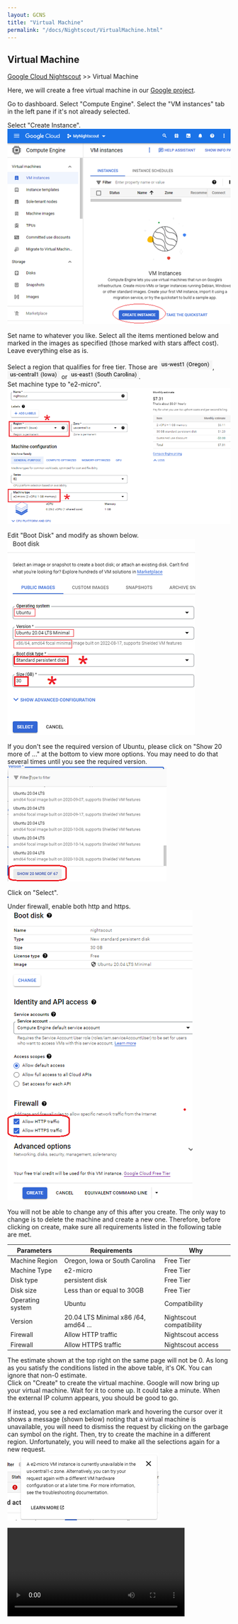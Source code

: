 ```yaml
---
layout: GCNS
title: "Virtual Machine"
permalink: "/docs/Nightscout/VirtualMachine.html"
---
```


## Virtual Machine  
[Google Cloud Nightscout](./GoogleCloud.md) >> Virtual Machine  
  
Here, we will create a free virtual machine in our [Google project](./NS_GCProject.md).   
  
Go to dashboard.  Select "Compute Engine".  Select the "VM instances" tab in the left pane if it's not already selected.  
  
Select "Create Instance".  
![](./images/CreateInstance.png)  
  
Set name to whatever you like.  Select all the items mentioned below and marked in the images as specified (those marked with stars affect cost).  Leave everything else as is.  
  
Select a region that qualifies for free tier.  Those are ![](./images/Oregon.png), ![](./images/Iowa.png) or ![](./images/S_Carolina.png).  
Set machine type to "e2-micro".    
![](./images/vm2.png)  
  
Edit "Boot Disk" and modify as shown below.  
![](./images/Disk2.png)  
  
If you don't see the required version of Ubuntu, please click on "Show 20 more of ..." at the bottom to view more options.  You may need to do that several times until you see the required version.  
![](./images/Show20More.png)  
  
Click on "Select".    
  
Under firewall, enable both http and https.  
![](./images/Firewall2.png)  
  
You will not be able to change any of this after you create.  The only way to change is to delete the machine and create a new one.  Therefore, before clicking on create, make sure all requirements listed in the following table are met.  
  
| Parameters | Requirements | Why |  
| ---------- | ------------ | ---- |  
| Machine Region    | Oregon, Iowa or South Carolina | Free Tier |  
| Machine Type | e2-micro | Free Tier |  
| Disk type    | persistent disk | Free Tier |  
| Disk size   |  Less than or equal to 30GB | Free Tier |  
| Operating system | Ubuntu | Compatibility |  
| Version | 20.04 LTS Minimal x86 /64, amd64 ... | Nightscout compatibility |  
| Firewall | Allow HTTP traffic | Nightscout access |  
| Firewall | Allow HTTPS traffic | Nightscout access |  
  
The estimate shown at the top right on the same page will not be 0.  As long as you satisfy the conditions listed in the above table, it's OK.  You can ignore that non-0 estimate.  
Click on "Create" to create the virtual machine.  Google will now bring up your virtual machine.  Wait for it to come up.  It could take a minute.  When the external IP column appears, you should be good to go.  
  
If instead, you see a red exclamation mark and hovering the cursor over it shows a message (shown below) noting that a virtual machine is unavailable, you will need to dismiss the request by clicking on the garbage can symbol on the right.  Then, try to create the machine in a different region.  Unfortunately, you will need to make all the selections again for a new request.    
![](./images/VM_Unavailable.png)  
  
<video width="400" controlsList="nodownload" src="./video/VM.mp4" controls>  
</video>    
  
